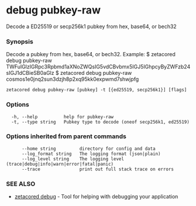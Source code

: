 # debug pubkey-raw

Decode a ED25519 or secp256k1 pubkey from hex, base64, or bech32

### Synopsis

Decode a pubkey from hex, base64, or bech32.
Example:
$ zetacored debug pubkey-raw TWFuIGlzIGRpc3Rpbmd1aXNoZWQsIG5vdCBvbmx5IGJ5IGhpcyByZWFzb24sIGJ1dCBieSB0aGlz
$ zetacored debug pubkey-raw cosmos1e0jnq2sun3dzjh8p2xq95kk0expwmd7shwjpfg
			

```
zetacored debug pubkey-raw [pubkey] -t [{ed25519, secp256k1}] [flags]
```

### Options

```
  -h, --help          help for pubkey-raw
  -t, --type string   Pubkey type to decode (oneof secp256k1, ed25519) 
```

### Options inherited from parent commands

```
      --home string         directory for config and data 
      --log_format string   The logging format (json|plain) 
      --log_level string    The logging level (trace|debug|info|warn|error|fatal|panic) 
      --trace               print out full stack trace on errors
```

### SEE ALSO

* [zetacored debug](zetacored_debug.md)	 - Tool for helping with debugging your application

